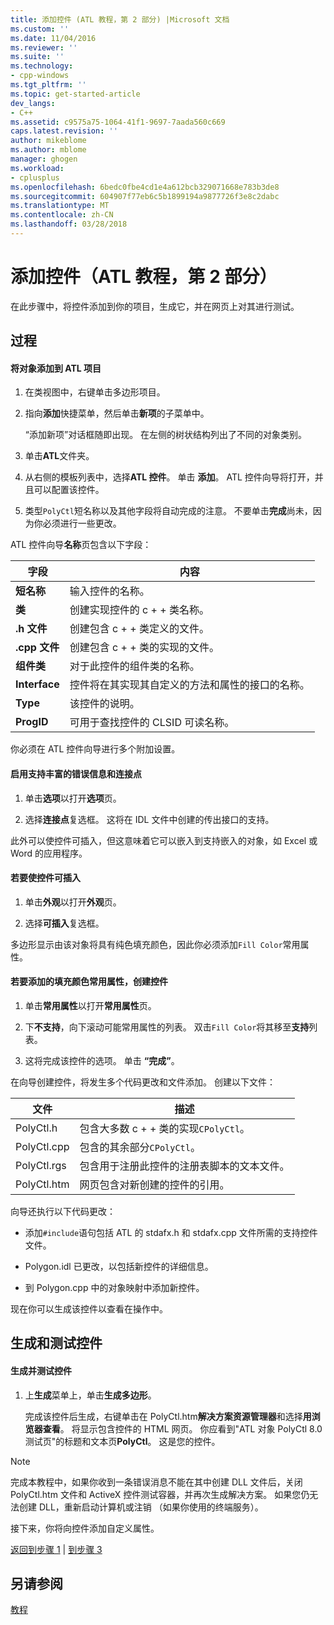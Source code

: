 ```yaml
---
title: 添加控件 (ATL 教程，第 2 部分) |Microsoft 文档
ms.custom: ''
ms.date: 11/04/2016
ms.reviewer: ''
ms.suite: ''
ms.technology:
- cpp-windows
ms.tgt_pltfrm: ''
ms.topic: get-started-article
dev_langs:
- C++
ms.assetid: c9575a75-1064-41f1-9697-7aada560c669
caps.latest.revision: ''
author: mikeblome
ms.author: mblome
manager: ghogen
ms.workload:
- cplusplus
ms.openlocfilehash: 6bedc0fbe4cd1e4a612bcb329071668e783b3de8
ms.sourcegitcommit: 604907f77eb6c5b1899194a9877726f3e8c2dabc
ms.translationtype: MT
ms.contentlocale: zh-CN
ms.lasthandoff: 03/28/2018
---
```

# <a name="adding-a-control-atl-tutorial-part-2"></a>添加控件（ATL 教程，第 2 部分）
在此步骤中，将控件添加到你的项目，生成它，并在网页上对其进行测试。  
  
## <a name="procedures"></a>过程  
  
#### <a name="to-add-an-object-to-an-atl-project"></a>将对象添加到 ATL 项目  
  
1.  在类视图中，右键单击多边形项目。  
  
2.  指向**添加**快捷菜单，然后单击**新项**的子菜单中。  
  
     “添加新项”对话框随即出现。 在左侧的树状结构列出了不同的对象类别。  
  
3.  单击**ATL**文件夹。  
  
4.  从右侧的模板列表中，选择**ATL 控件**。 单击 **添加**。 ATL 控件向导将打开，并且可以配置该控件。  
  
5.  类型`PolyCtl`短名称以及其他字段将自动完成的注意。 不要单击**完成**尚未，因为你必须进行一些更改。  
  
 ATL 控件向导**名称**页包含以下字段：  
  
|字段|内容|  
|-----------|--------------|  
|**短名称**|输入控件的名称。|  
|**类**|创建实现控件的 c + + 类名称。|  
|**.h 文件**|创建包含 c + + 类定义的文件。|  
|**.cpp 文件**|创建包含 c + + 类的实现的文件。|  
|**组件类**|对于此控件的组件类的名称。|  
|**Interface**|控件将在其实现其自定义的方法和属性的接口的名称。|  
|**Type**|该控件的说明。|  
|**ProgID**|可用于查找控件的 CLSID 可读名称。|  
  
 你必须在 ATL 控件向导进行多个附加设置。  
  
#### <a name="to-enable-support-for-rich-error-information-and-connection-points"></a>启用支持丰富的错误信息和连接点  
  
1.  单击**选项**以打开**选项**页。  
  
2.  选择**连接点**复选框。 这将在 IDL 文件中创建的传出接口的支持。  
  
 此外可以使控件可插入，但这意味着它可以嵌入到支持嵌入的对象，如 Excel 或 Word 的应用程序。  
  
#### <a name="to-make-the-control-insertable"></a>若要使控件可插入  
  
1.  单击**外观**以打开**外观**页。  
  
2.  选择**可插入**复选框。  
  
 多边形显示由该对象将具有纯色填充颜色，因此你必须添加`Fill Color`常用属性。  
  
#### <a name="to-add-a-fill-color-stock-property-and-create-the-control"></a>若要添加的填充颜色常用属性，创建控件  
  
1.  单击**常用属性**以打开**常用属性**页。  
  
2.  下**不支持**，向下滚动可能常用属性的列表。 双击`Fill Color`将其移至**支持**列表。  
  
3.  这将完成该控件的选项。 单击 **“完成”**。  
  
 在向导创建控件，将发生多个代码更改和文件添加。 创建以下文件：  
  
|文件|描述|  
|----------|-----------------|  
|PolyCtl.h|包含大多数 c + + 类的实现`CPolyCtl`。|  
|PolyCtl.cpp|包含的其余部分`CPolyCtl`。|  
|PolyCtl.rgs|包含用于注册此控件的注册表脚本的文本文件。|  
|PolyCtl.htm|网页包含对新创建的控件的引用。|  
  
 向导还执行以下代码更改：  
  
-   添加`#include`语句包括 ATL 的 stdafx.h 和 stdafx.cpp 文件所需的支持控件文件。  
  
-   Polygon.idl 已更改，以包括新控件的详细信息。  
  
-   到 Polygon.cpp 中的对象映射中添加新控件。  
  
 现在你可以生成该控件以查看在操作中。  
  
## <a name="building-and-testing-the-control"></a>生成和测试控件  
  
#### <a name="to-build-and-test-the-control"></a>生成并测试控件  
  
1.  上**生成**菜单上，单击**生成多边形**。  
  
     完成该控件后生成，右键单击在 PolyCtl.htm**解决方案资源管理器**和选择**用浏览器查看**。 将显示包含控件的 HTML 网页。 你应看到"ATL 对象 PolyCtl 8.0 测试页"的标题和文本页**PolyCtl**。 这是您的控件。  
  
> [!NOTE]
>  完成本教程中，如果你收到一条错误消息不能在其中创建 DLL 文件后，关闭 PolyCtl.htm 文件和 ActiveX 控件测试容器，并再次生成解决方案。 如果您仍无法创建 DLL，重新启动计算机或注销 （如果你使用的终端服务）。  
  
 接下来，你将向控件添加自定义属性。  
  
 [返回到步骤 1](../atl/creating-the-project-atl-tutorial-part-1.md) &#124; [到步骤 3](../atl/adding-a-property-to-the-control-atl-tutorial-part-3.md)  
  
## <a name="see-also"></a>另请参阅  
 [教程](../atl/active-template-library-atl-tutorial.md)

